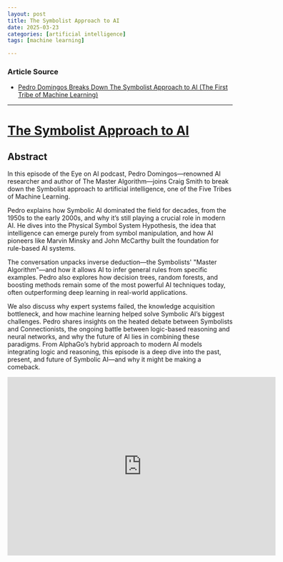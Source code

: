 ```yaml
---
layout: post
title: The Symbolist Approach to AI
date: 2025-03-23
categories: [artificial intelligence]
tags: [machine learning]

---
```


### Article Source


* [Pedro Domingos Breaks Down The Symbolist Approach to AI (The First Tribe of Machine Learning)](https://www.youtube.com/watch?v=ogaCzVoRpZs)

---



# [The Symbolist Approach to AI](https://www.youtube.com/watch?v=ogaCzVoRpZs)


## Abstract

In this episode of the Eye on AI podcast, Pedro Domingos—renowned AI researcher and author of The Master Algorithm—joins Craig Smith to break down the Symbolist approach to artificial intelligence, one of the Five Tribes of Machine Learning.

Pedro explains how Symbolic AI dominated the field for decades, from the 1950s to the early 2000s, and why it’s still playing a crucial role in modern AI. He dives into the Physical Symbol System Hypothesis, the idea that intelligence can emerge purely from symbol manipulation, and how AI pioneers like Marvin Minsky and John McCarthy built the foundation for rule-based AI systems.

The conversation unpacks inverse deduction—the Symbolists' "Master Algorithm"—and how it allows AI to infer general rules from specific examples. Pedro also explores how decision trees, random forests, and boosting methods remain some of the most powerful AI techniques today, often outperforming deep learning in real-world applications.

We also discuss why expert systems failed, the knowledge acquisition bottleneck, and how machine learning helped solve Symbolic AI’s biggest challenges. Pedro shares insights on the heated debate between Symbolists and Connectionists, the ongoing battle between logic-based reasoning and neural networks, and why the future of AI lies in combining these paradigms.
From AlphaGo’s hybrid approach to modern AI models integrating logic and reasoning, this episode is a deep dive into the past, present, and future of Symbolic AI—and why it might be making a comeback.


<iframe width="600" height="400" src="https://www.youtube.com/embed/ogaCzVoRpZs?si=llG4QF2xDyMoLFym" title="YouTube video player" frameborder="0" allow="accelerometer; autoplay; clipboard-write; encrypted-media; gyroscope; picture-in-picture; web-share" referrerpolicy="strict-origin-when-cross-origin" allowfullscreen></iframe>


